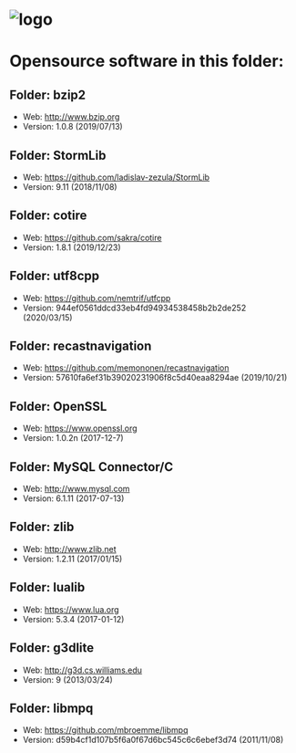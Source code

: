 # ![logo](http://ascemu.org/images/logo.png)

# Opensource software in this folder:

## Folder: bzip2
- Web: http://www.bzip.org
- Version: 1.0.8 (2019/07/13)

## Folder: StormLib
- Web: https://github.com/ladislav-zezula/StormLib
- Version: 9.11 (2018/11/08)

## Folder: cotire
- Web: https://github.com/sakra/cotire
- Version: 1.8.1 (2019/12/23)

## Folder: utf8cpp
- Web: https://github.com/nemtrif/utfcpp
- Version: 944ef0561ddcd33eb4fd94934538458b2b2de252 (2020/03/15)

## Folder: recastnavigation
- Web: https://github.com/memononen/recastnavigation
- Version: 57610fa6ef31b39020231906f8c5d40eaa8294ae (2019/10/21)

## Folder: OpenSSL
- Web: https://www.openssl.org
- Version: 1.0.2n (2017-12-7)

## Folder: MySQL Connector/C
- Web: http://www.mysql.com
- Version: 6.1.11 (2017-07-13)

## Folder: zlib
- Web: http://www.zlib.net
- Version: 1.2.11 (2017/01/15)

## Folder: lualib
- Web: https://www.lua.org
- Version: 5.3.4 (2017-01-12)

## Folder: g3dlite
- Web: http://g3d.cs.williams.edu
- Version: 9 (2013/03/24)

## Folder: libmpq
- Web: https://github.com/mbroemme/libmpq
- Version: d59b4cf1d107b5f6a0f67d6bc545c6c6ebef3d74 (2011/11/08)
